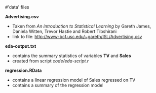 #'data' files

__Advertising.csv__
* Taken from _An Introduction to Statistical Learning_ by Gareth James, Daniela Witten, Trevor Hastie and Robert Tibshirani
* link to file: http://www-bcf.usc.edu/~gareth/ISL/Advertising.csv

__eda-output.txt__
* contains the summary statistics of variables __TV__ and __Sales__
* created from script _code/eda-script.r_

__regression.RData__
* contains a linear regression model of Sales regressed on TV
* contains a summary of the regression model

